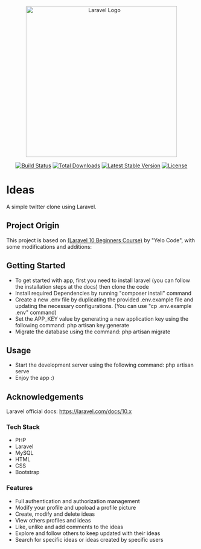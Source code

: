 <p align="center"><a href="https://laravel.com" target="_blank"><img src="https://raw.githubusercontent.com/laravel/art/master/logo-lockup/5%20SVG/2%20CMYK/1%20Full%20Color/laravel-logolockup-cmyk-red.svg" width="400" alt="Laravel Logo"></a></p>

<p align="center">
<a href="https://github.com/laravel/framework/actions"><img src="https://github.com/laravel/framework/workflows/tests/badge.svg" alt="Build Status"></a>
<a href="https://packagist.org/packages/laravel/framework"><img src="https://img.shields.io/packagist/dt/laravel/framework" alt="Total Downloads"></a>
<a href="https://packagist.org/packages/laravel/framework"><img src="https://img.shields.io/packagist/v/laravel/framework" alt="Latest Stable Version"></a>
<a href="https://packagist.org/packages/laravel/framework"><img src="https://img.shields.io/packagist/l/laravel/framework" alt="License"></a>
</p>

# Ideas
A simple twitter clone using Laravel.

## Project Origin

This project is based on <a href="https://www.youtube.com/playlist?list=PLqDySLfPKRn5d7WbN9R0yJA9IRgx-XBlU">(Laravel 10 Beginners Course)</a> by "Yelo Code", with some modifications and additions:

## Getting Started

* To get started with app, first you need to install laravel (you can follow the installation steps at the docs) then clone the code
* Install required Dependencies by running "composer install" command
* Create a new .env file by duplicating the provided .env.example file and updating the necessary configurations. (You can use "cp .env.example .env" command)
* Set the APP_KEY value by generating a new application key using the following command: php artisan key:generate
* Migrate the database using the command: php artisan migrate

## Usage

* Start the development server using the following command: php artisan serve
* Enjoy the app :)

## Acknowledgements

Laravel official docs: https://laravel.com/docs/10.x

### Tech Stack
* PHP
* Laravel
* MySQL
* HTML
* CSS
* Bootstrap

### Features
* Full authentication and authorization management
* Modify your profile and upoload a profile picture
* Create, modify and delete ideas
* View others profiles and ideas
* Like, unlike and add comments to the ideas
* Explore and follow others to keep updated with their ideas
* Search for specific ideas or ideas created by specific users
